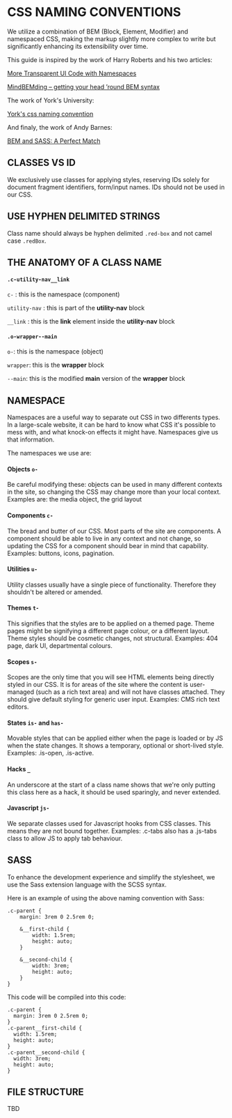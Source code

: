 # CSS NAMING CONVENTIONS
We utilize a combination of BEM (Block, Element, Modifier) and namespaced CSS, making the markup slightly more complex to write but significantly enhancing its extensibility over time.

This guide is inspired by the work of Harry Roberts and his two articles:

[More Transparent UI Code with Namespaces](https://csswizardry.com/2015/03/more-transparent-ui-code-with-namespaces/)

[MindBEMding – getting your head ’round BEM syntax](https://csswizardry.com/2013/01/mindbemding-getting-your-head-round-bem-syntax/)


The work of York's University:

[York's css naming convention](https://www.york.ac.uk/pattern-library/about/css.html)


And finaly, the work of Andy Barnes:

[BEM and SASS: A Perfect Match](https://andrew-barnes.medium.com/bem-and-sass-a-perfect-match-5e48d9bc3894)


## CLASSES VS ID
We exclusively use classes for applying styles, reserving IDs solely for document fragment identifiers, form/input names. IDs should not be used in our CSS.


## USE HYPHEN DELIMITED STRINGS

Class name should always be hyphen delimited `.red-box` and not camel case `.redBox`.


## THE ANATOMY OF A CLASS NAME

#### `.c-utility-nav__link`

`c-` : this is the namespace (component)

`utility-nav` : this is part of the **utility-nav** block

`__link` : this is the **link** element inside the **utility-nav** block


#### `.o-wrapper--main`

`o-`: this is the namespace (object)

`wrapper`: this is the **wrapper** block

`--main`: this is the modified **main** version of the **wrapper** block


## NAMESPACE
Namespaces are a useful way to separate out CSS in two differents types. In a large-scale website, it can be hard to know what CSS it's possible to mess with, and what knock-on effects it might have. Namespaces give us that information.

The namespaces we use are:

#### Objects `o-`

Be careful modifying these: objects can be used in many different contexts in the site, so changing the CSS may change more than your local context. Examples are: the media object, the grid layout

#### Components `c-`

The bread and butter of our CSS. Most parts of the site are components. A component should be able to live in any context and not change, so updating the CSS for a component should bear in mind that capability. Examples: buttons, icons, pagination.

#### Utilities `u-`

Utility classes usually have a single piece of functionality. Therefore they shouldn't be altered or amended.

#### Themes `t-`

This signifies that the styles are to be applied on a themed page. Theme pages might be signifying a different page colour, or a different layout. Theme styles should be cosmetic changes, not structural. Examples: 404 page, dark UI, departmental colours.

#### Scopes `s-`

Scopes are the only time that you will see HTML elements being directly styled in our CSS. It is for areas of the site where the content is user-managed (such as a rich text area) and will not have classes attached. They should give default styling for generic user input. Examples: CMS rich text editors.

#### States `is-` and `has-`

Movable styles that can be applied either when the page is loaded or by JS when the state changes. It shows a temporary, optional or short-lived style. Examples: .is-open, .is-active.

#### Hacks `_`

An underscore at the start of a class name shows that we're only putting this class here as a hack, it should be used sparingly, and never extended.

#### Javascript `js-`

We separate classes used for Javascript hooks from CSS classes. This means they are not bound together. Examples: .c-tabs also has a .js-tabs class to allow JS to apply tab behaviour.


## SASS
To enhance the development experience and simplify the stylesheet, we use the Sass extension language with the SCSS syntax.

Here is an example of using the above naming convention with Sass:


```
.c-parent {
    margin: 3rem 0 2.5rem 0;

    &__first-child {
        width: 1.5rem;
        height: auto;
    }

    &__second-child {
        width: 3rem;
        height: auto;
    }
}
```

This code will be compiled into this code:

```
.c-parent {
  margin: 3rem 0 2.5rem 0;
}
.c-parent__first-child {
  width: 1.5rem;
  height: auto;
}
.c-parent__second-child {
  width: 3rem;
  height: auto;
}
```

## FILE STRUCTURE

TBD